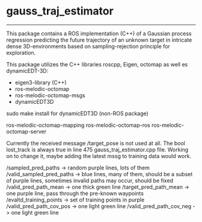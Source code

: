 # gauss_traj_estimator

____

This package contains a ROS implementation (C++) of a Gaussian process regression predicting the future trajectory of an unknown target in intricate dense 3D-environments based on sampling-rejection principle for exploration.

This package utilizes the C++ libraries roscpp, Eigen, octomap as well es dynamicEDT-3D:

- eigen3-library (C++)
- ros-melodic-octomap
- ros-melodic-octomap-msgs
- dynamicEDT3D

sudo make install for dynamicEDT3D (non-ROS package)

ros-melodic-octomap-mapping ros-melodic-octomap-ros ros-melodic-octomap-server

Currently the received message /target_pose is not used at all. The bool lost_track is always true in line 475 gauss_traj_estimator.cpp file. Working on to change it, maybe adding the latest mssg to training data would work.

/sampled_pred_paths -> random purple lines, lots of them
/valid_sampled_pred_paths -> blue lines, many of them, should be a subset of purple lines, sometimes invalid paths may occur, should be fixed
/valid_pred_path_mean -> one thick green line
/target_pred_path_mean -> one purple line, pass through the pre-known waypoints
/evaltd_training_points -> set of training points in purple
/valid_pred_path_cov_pos -> one light green line
/valid_pred_path_cov_neg -> one light green line
